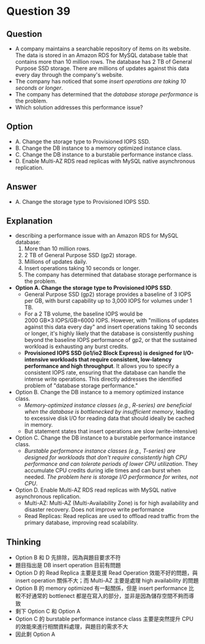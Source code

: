 # Question 39
## Question
* A company maintains a searchable repository of items on its website. The data is stored in an Amazon RDS for MySQL database table that contains more than 10 million rows. The database has 2 TB of General Purpose SSD storage. There are millions of updates against this data every day through the company's website.
* The company has noticed that some *insert operations are taking 10 seconds or longer*.
* The company has determined that the *database storage performance* is the problem.
* Which solution addresses this performance issue?

## Option
* A. Change the storage type to Provisioned IOPS SSD.
* B. Change the DB instance to a memory optimized instance class.
* C. Change the DB instance to a burstable performance instance class.
* D. Enable Multi-AZ RDS read replicas with MySQL native asynchronous replication.

## Answer
* A. Change the storage type to Provisioned IOPS SSD.

## Explanation
* describing a performance issue with an Amazon RDS for MySQL database:
  1. More than 10 million rows.
  2. 2 TB of General Purpose SSD (gp2) storage.
  3. Millions of updates daily.
  4. Insert operations taking 10 seconds or longer.
  5. The company has determined that database storage performance is the problem.
* **Option A. Change the storage type to Provisioned IOPS SSD**.
  * General Purpose SSD (gp2) storage provides a baseline of 3 IOPS per GB, with burst capability up to 3,000 IOPS for volumes under 1 TB.
  * For a 2 TB volume, the baseline IOPS would be 2000 GB×3 IOPS/GB=6000 IOPS. However, with "millions of updates against this data every day" and insert operations taking 10 seconds or longer, it's highly likely that the database is consistently pushing beyond the baseline IOPS performance of gp2, or that the sustained workload is exhausting any burst credits.
  * **Provisioned IOPS SSD (io1/io2 Block Express) is designed for I/O-intensive workloads that require consistent, low-latency performance and high throughput**. It allows you to specify a consistent IOPS rate, ensuring that the database can handle the intense write operations. This directly addresses the identified problem of "database storage performance."
* Option B. Change the DB instance to a memory optimized instance class.
  * *Memory-optimized instance classes (e.g., R-series) are beneficial when the database is bottlenecked by insufficient memory*, leading to excessive disk I/O for reading data that should ideally be cached in memory. 
  * But statement states that insert operations are slow (write-intensive)
* Option C. Change the DB instance to a burstable performance instance class.
  * *Burstable performance instance classes (e.g., T-series) are designed for workloads that don't require consistently high CPU performance and can tolerate periods of lower CPU utilization*. They accumulate CPU credits during idle times and can burst when needed. *The problem here is storage I/O performance for writes, not CPU*.
* Option D. Enable Multi-AZ RDS read replicas with MySQL native asynchronous replication.
  * Multi-AZ: Multi-AZ (Multi-Availability Zone) is for high availability and disaster recovery. Does not improve write performance
  * Read Replicas: Read replicas are used to offload read traffic from the primary database, improving read scalability. 



## Thinking
* Option B 和 D 先排除，因為與題目要求不符
* 題目指出是 DB insert operation 目前有問題
* Option D 的 Read Replica 主要是支援 Read Operation 效能不好的問題，與 insert operation 關係不大；而 Multi-AZ 主要是處理 high availability 的問題
* Option B 的 memory optimized 有一點關係，但是 insert performance 比較不好通常的 bottlenect 都是在寫入的部分，並非是因為儲存空間不夠而導致
* 剩下 Option C 和 Option A
* Option C 的 burstable performance instance class 主要是突然提升 CPU 的效能來進行相關資料處理，與題目的需求不大
* 因此剩 Option A